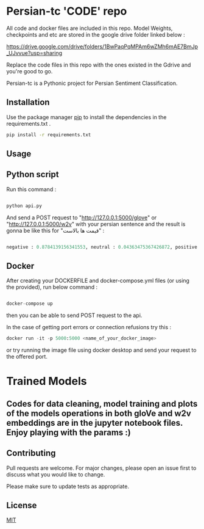 # Persian-tc 'CODE' repo

All code and docker files are included in this repo. Model Weights, checkpoints and etc are stored in the google drive folder linked below :

https://drive.google.com/drive/folders/1BwPaqPqMPAm6wZMh6mAE7BmJp_UJvvue?usp=sharing

Replace the code files in this repo with the ones existed in the Gdrive and you're good to go.

Persian-tc is a Pythonic project for Persian Sentiment Classification.

## Installation

Use the package manager [pip](https://pip.pypa.io/en/stable/) to install the dependencies in the requirements.txt .

```bash
pip install -r requirements.txt
```

## Usage

## Python script

Run this command :

```python

python api.py

```
And send a POST request to "http://127.0.0.1:5000/glove" or "http://127.0.0.1:5000/w2v" with your persian sentence and the result is gonna be like this for "قیمت ها بالاست" :

```python

negative : 0.8784139156341553, neutral : 0.04363475367426872, positive : 0.0779513269662857

```
## Docker

After creating your DOCKERFILE and docker-compose.yml files (or using the provided), run below command :

```python

docker-compose up

```
then you can be able to send POST request to the api.

In the case of getting port errors or connection refusions try this :

```python
docker run -it -p 5000:5000 <name_of_your_docker_image>
```
or try running the image file using docker desktop and send your request to the offered port.

# Trained Models

## Codes for data cleaning, model training and plots of the models operations in both gloVe and w2v embeddings are in the jupyter notebook files. Enjoy playing with the params :)

## Contributing
Pull requests are welcome. For major changes, please open an issue first to discuss what you would like to change.

Please make sure to update tests as appropriate.

## License
[MIT](https://choosealicense.com/licenses/mit/)
